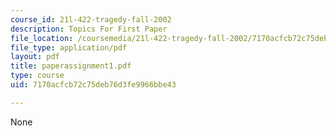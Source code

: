 ```yaml
---
course_id: 21l-422-tragedy-fall-2002
description: Topics For First Paper
file_location: /coursemedia/21l-422-tragedy-fall-2002/7170acfcb72c75deb76d3fe9966bbe43_paperassignment1.pdf
file_type: application/pdf
layout: pdf
title: paperassignment1.pdf
type: course
uid: 7170acfcb72c75deb76d3fe9966bbe43

---
```

None
